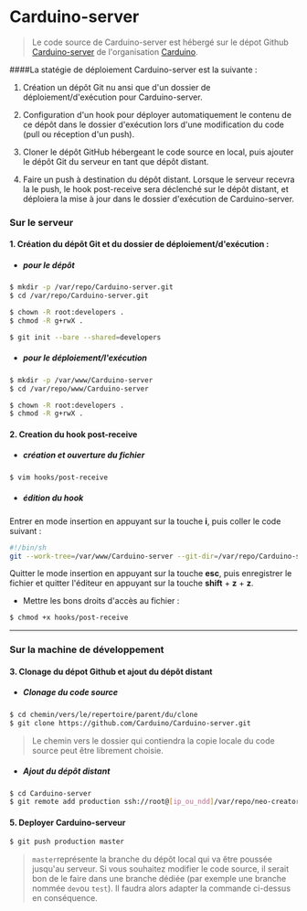 # Carduino-server
>Le code source de Carduino-server est hébergé sur le dépot Github [Carduino-server](https://github.com/Carduino/Carduino-server) de l'organisation [Carduino](https://github.com/Carduino).

####La statégie de déploiement Carduino-server est la suivante :

1. Création un dépôt Git nu ansi que d'un dossier de déploiement/d'exécution pour Carduino-server. 

2. Configuration d'un hook pour déployer automatiquement le contenu de ce dépôt dans le dossier d'exécution lors d'une modification du code (pull ou réception d'un push).

3. Cloner le dépôt GitHub hébergeant le code source en local, puis ajouter le dépôt Git du serveur en tant que dépôt distant.

4. Faire un push à destination du dépôt distant. Lorsque le serveur recevra la le push, le hook post-receive sera déclenché sur le dépôt distant, et déploiera la mise à jour dans le dossier d'exécution de Carduino-server.



### Sur le serveur

#### 1. Création du dépôt Git et du dossier de déploiement/d'exécution :

* ##### pour le dépôt
```bash
$ mkdir -p /var/repo/Carduino-server.git
$ cd /var/repo/Carduino-server.git

$ chown -R root:developers .
$ chmod -R g+rwX .

$ git init --bare --shared=developers
```

* ##### pour le déploiement/l'exécution
```bash
$ mkdir -p /var/www/Carduino-server
$ cd /var/repo/www/Carduino-server

$ chown -R root:developers .
$ chmod -R g+rwX .
```


#### 2. Creation du hook post-receive

* ##### création et ouverture du fichier
```bash
$ vim hooks/post-receive
```
* ##### édition du hook 
Entrer en mode insertion en appuyant sur la touche **i**, puis coller le code suivant :
```bash
#!/bin/sh
git --work-tree=/var/www/Carduino-server --git-dir=/var/repo/Carduino-server.git checkout -f
```
Quitter le mode insertion en appuyant sur la touche **esc**, puis enregistrer le fichier et quitter l'éditeur en appuyant sur la touche **shift** + **z** + **z**.
    
* Mettre les bons droits d'accès au fichier :
```bash
$ chmod +x hooks/post-receive
```

---


### Sur la machine de développement

#### 3. Clonage du dépot Github et ajout du dépôt distant

* ##### Clonage du code source
```bash
$ cd chemin/vers/le/repertoire/parent/du/clone
$ git clone https://github.com/Carduino/Carduino-server.git
```
>Le chemin vers le dossier qui contiendra la copie locale du code source peut être librement choisie.

* ##### Ajout du dépôt distant
```bash
$ cd Carduino-server
$ git remote add production ssh://root@[ip_ou_ndd]/var/repo/neo-creators.git
```


#### 5. Deployer Carduino-serveur
```bash
$ git push production master
```
>`master`représente la branche du dépôt local qui va être poussée jusqu'au serveur. Si vous souhaitez modifier le code source, il serait bon de le faire dans une branche dédiée (par exemple une branche nommée `dev`ou `test`). Il faudra alors adapter la commande ci-dessus en conséquence. 